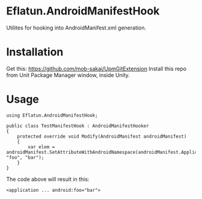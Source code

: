 # Eflatun.AndroidManifestHook
Utilites for hooking into AndroidManifest.xml generation.

# Installation

Get this: https://github.com/mob-sakai/UpmGitExtension
Install this repo from Unit Package Manager window, inside Unity.

# Usage

    using Eflatun.AndroidManifestHook;

    public class TestManifestHook : AndroidManifestHooker
    {
        protected override void Modify(AndroidManifest androidManifest)
        {
            var elem = androidManifest.SetAttributeWithAndroidNamespace(androidManifest.ApplicationElement, "foo", "bar");
        }
    }

The code above will result in this:

    <application ... android:foo="bar">

